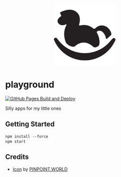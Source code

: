 <div align="center">
    <img src="https://github.com/zehengl/playground/blob/main/public/logo-512.png" alt="logo" height="196">
</div>

# playground

[![GitHub Pages Build and Deploy](https://github.com/zehengl/playground/actions/workflows/gh-pages-build-deploy.yml/badge.svg)](https://github.com/zehengl/playground/actions/workflows/gh-pages-build-deploy.yml)

Silly apps for my little ones

## Getting Started

    npm install --force
    npm start

## Credits

- [Icon][1] by [PINPOINT.WORLD][2]

[1]: https://www.iconfinder.com/icons/753116/kids_park_play_playground_swing_icon
[2]: https://www.iconfinder.com/pinpointworld
